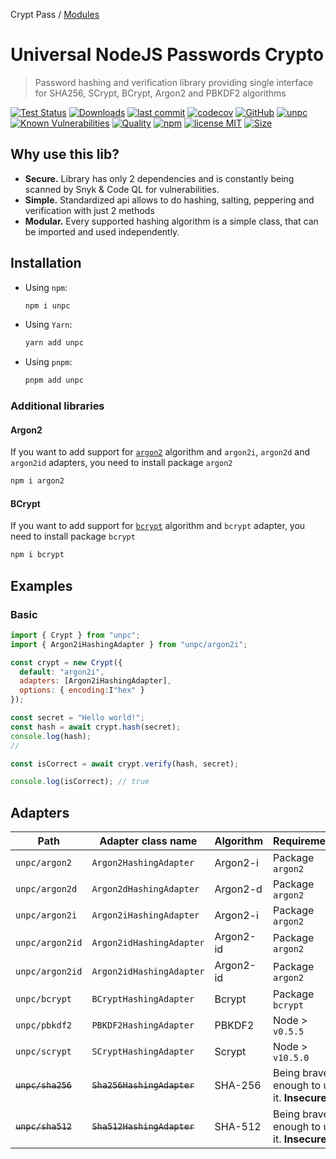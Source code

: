 Crypt Pass / [Modules](modules.md)

# Universal NodeJS Passwords Crypto

> Password hashing and verification library providing single interface for SHA256, SCrypt, BCrypt, Argon2 and PBKDF2 algorithms

[![Test Status](https://github.com/AlexXanderGrib/passwords-crypto/actions/workflows/test.yml/badge.svg)](https://github.com/AlexXanderGrib/passwords-crypto)
[![Downloads](https://img.shields.io/npm/dt/unpc.svg)](https://npmjs.com/package/unpc)
[![last commit](https://img.shields.io/github/last-commit/AlexXanderGrib/passwords-crypto.svg)](https://github.com/AlexXanderGrib/passwords-crypto)
[![codecov](https://img.shields.io/codecov/c/github/AlexXanderGrib/passwords-crypto/main.svg)](https://codecov.io/gh/AlexXanderGrib/passwords-crypto)
[![GitHub](https://img.shields.io/github/stars/AlexXanderGrib/passwords-crypto.svg)](https://github.com/AlexXanderGrib/passwords-crypto)
[![unpc](https://snyk.io/advisor/npm-package/unpc/badge.svg)](https://snyk.io/advisor/npm-package/unpc)
[![Known Vulnerabilities](https://snyk.io/test/npm/unpc/badge.svg)](https://snyk.io/test/npm/unpc)
[![Quality](https://img.shields.io/npms-io/quality-score/unpc.svg?label=quality%20%28npms.io%29&)](https://npms.io/search?q=unpc)
[![npm](https://img.shields.io/npm/v/unpc.svg)](https://npmjs.com/package/unpc)
[![license MIT](https://img.shields.io/npm/l/unpc.svg)](https://github.com/AlexXanderGrib/passwords-crypto/blob/main/LICENSE.txt)
[![Size](https://img.shields.io/bundlephobia/minzip/unpc)](https://bundlephobia.com/package/unpc)

## Why use this lib?

- **Secure.** Library has only 2 dependencies and is constantly being scanned by Snyk & Code QL for vulnerabilities.
- **Simple.** Standardized api allows to do hashing, salting, peppering and verification with just 2 methods
- **Modular.** Every supported hashing algorithm is a simple class, that can be imported and used independently.

## Installation

- Using `npm`:
  ```bash
  npm i unpc
  ```
- Using `Yarn`:
  ```bash
  yarn add unpc
  ```
- Using `pnpm`:
  ```bash
  pnpm add unpc
  ```

### Additional libraries

#### Argon2

If you want to add support for [`argon2`](https://wikipedia.org/wiki/Argon2) algorithm
and `argon2i`, `argon2d` and `argon2id` adapters, you need to install package `argon2`

```bash
npm i argon2
```

#### BCrypt

If you want to add support for [`bcrypt`](https://wikipedia.org/wiki/Bcrypt) algorithm
and `bcrypt` adapter, you need to install package `bcrypt`

```bash
npm i bcrypt
```

## Examples

### Basic

```javascript
import { Crypt } from "unpc";
import { Argon2iHashingAdapter } from "unpc/argon2i";

const crypt = new Crypt({
  default: "argon2i",
  adapters: [Argon2iHashingAdapter],
  options: { encoding:I"hex" }
});

const secret = "Hello world!";
const hash = await crypt.hash(secret);
console.log(hash);
//

const isCorrect = await crypt.verify(hash, secret);

console.log(isCorrect); // true
```

## Adapters

| Path                    | Adapter class name         | Algorithm | Requirements                               |
| ----------------------- | -------------------------- | --------- | ------------------------------------------ |
| `unpc/argon2`     | `Argon2HashingAdapter`     | Argon2-i  | Package `argon2`                           |
| `unpc/argon2d`    | `Argon2dHashingAdapter`    | Argon2-d  | Package `argon2`                           |
| `unpc/argon2i`    | `Argon2iHashingAdapter`    | Argon2-i  | Package `argon2`                           |
| `unpc/argon2id`   | `Argon2idHashingAdapter`   | Argon2-id | Package `argon2`                           |
| `unpc/argon2id`   | `Argon2idHashingAdapter`   | Argon2-id | Package `argon2`                           |
| `unpc/bcrypt`     | `BCryptHashingAdapter`     | Bcrypt    | Package `bcrypt`                           |
| `unpc/pbkdf2`     | `PBKDF2HashingAdapter`     | PBKDF2    | Node > `v0.5.5`                            |
| `unpc/scrypt`     | `SCryptHashingAdapter`     | Scrypt    | Node > `v10.5.0`                           |
| ~~`unpc/sha256`~~ | ~~`Sha256HashingAdapter`~~ | SHA-256   | Being brave enough to use it. **Insecure** |
| ~~`unpc/sha512`~~ | ~~`Sha512HashingAdapter`~~ | SHA-512   | Being brave enough to use it. **Insecure** |
